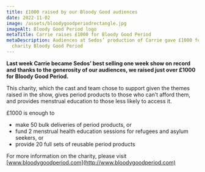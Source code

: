 ```yaml
---
title: £1000 raised by our Bloody Good audiences
date: 2022-11-02
image: /assets/bloodygoodperiodrectangle.jpg
imageAlt: Bloody Good Period logo
metaTitle: Carrie raises £1000 for Bloody Good Period
metaDescription: Audiences at Sedos’ production of Carrie gave £1000 for the
  charity Bloody Good Period
---
```

**Last week Carrie became Sedos’ best selling one week show on record and thanks to the generosity of our audiences, we raised just over £1000 for Bloody Good Period.** 

This charity, which the cast and team chose to support given the themes raised in the show, gives period products to those who can’t afford them, and provides menstrual education to those less likely to access it.

£1000 is enough to 

* make 50 bulk deliveries of period products, or
* fund 2 menstrual health education sessions for refugees and asylum seekers, or 
* provide 20 full sets of reusable period products

For more information on the charity, please visit [www.bloodygoodperiod.com](http://www.bloodygoodperiod.com)